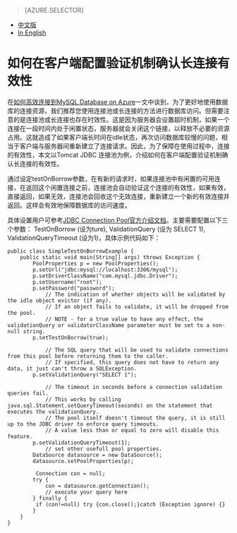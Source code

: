<properties linkid="" urlDisplayName="" pageTitle="如何在客户端配置验证机制确认长连接有效性- Azure 微软云" metaKeywords="Azure 云，技术文档，文档与资源，MySQL,数据库，连接池，connection pool, Azure MySQL, MySQL PaaS,Azure MySQL PaaS, Azure MySQL Service, Azure RDS" description="
配置验证机制，保障数据库的访问速度" metaCanonical="" services="MySQL" documentationCenter="Services" title="" authors="" solutions="" manager="" editor="" />

<tags ms.service="mysql" ms.date="04/25/2016" wacn.date="04/25/2016"/>

> [AZURE.SELECTOR]
- [中文版](/documentation/articles/mysql-database-validationquery)
- [In English](/documentation/articles/mysql-database-enus-validationquery)

# 如何在客户端配置验证机制确认长连接有效性<sup style="color: #a5ce00; font-weight: bold; text-transform: uppercase; font-family: '微软雅黑'; font-size: 20px;" class="wa-previewTag"></sup>


在[如何高效连接到MySQL Database on Azure](/documentation/articles/mysql-database-connection-pool)一文中谈到，为了更好地使用数据库的连接资源，我们推荐您使用连接池或长连接的方法进行数据库访问。但需要注意的是连接池或长连接也存在时效性。这是因为服务器会设置超时机制，如果一个连接在一段时间内处于闲置状态，服务器就会关闭这个链接，以释放不必要的资源占用。这就造成了如果客户端长时间在idle状态，再次访问数据库较慢的问题，相当于客户端与服务器间重新建立了连接请求。因此，为了保障在使用过程中，连接的有效性，本文以Tomcat JDBC 连接池为例，介绍如何在客户端配置验证机制确认长连接的有效性。

通过设定testOnBorrow参数，在有新的请求时，如果连接池中有闲置的可用连接，在返回这个闲置连接之前，连接池会自动验证这个连接的有效性，如果有效，直接返回，如果无效，连接池会回收这个无效连接，重新建立一个新的有效连接并返回。这样会有效地保障数据库的访问速度。

具体设置用户可参考[JDBC Connection Pool官方介绍文档](https://tomcat.apache.org/tomcat-7.0-doc/jdbc-pool.html#Common_Attributes)。主要需要配置以下三个参数： TestOnBorrow (设为ture), ValidationQuery (设为 SELECT 1), ValidationQueryTimeout (设为1)，具体示例代码如下：



 	public class SimpleTestOnBorrowExample {
      	public static void main(String[] args) throws Exception {
          	PoolProperties p = new PoolProperties();
          	p.setUrl("jdbc:mysql://localhost:3306/mysql");
          	p.setDriverClassName("com.mysql.jdbc.Driver");
          	p.setUsername("root");
          	p.setPassword("password");
                // The indication of whether objects will be validated by the idle object evictor (if any). 
                // If an object fails to validate, it will be dropped from the pool. 
                // NOTE - for a true value to have any effect, the validationQuery or validatorClassName parameter must be set to a non-null string. 
          	p.setTestOnBorrow(true); 
                
                // The SQL query that will be used to validate connections from this pool before returning them to the caller.
                // If specified, this query does not have to return any data, it just can't throw a SQLException.
          	p.setValidationQuery("SELECT 1");
                
                // The timeout in seconds before a connection validation queries fail. 
                // This works by calling java.sql.Statement.setQueryTimeout(seconds) on the statement that executes the validationQuery. 
                // The pool itself doesn't timeout the query, it is still up to the JDBC driver to enforce query timeouts. 
                // A value less than or equal to zero will disable this feature.
          	p.setValidationQueryTimeout(1);
                // set other usefull pool properties.
          	DataSource datasource = new DataSource();
          	datasource.setPoolProperties(p);

         	 Connection con = null;
          	try {
            	con = datasource.getConnection();
            	// execute your query here
          	} finally {
           	 if (con!=null) try {con.close();}catch (Exception ignore) {}
          	}
      	}
  	}




